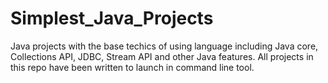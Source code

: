 # Simplest_Java_Projects

Java projects with the base techics of using language including Java core, Collections API, JDBC, Stream API and other Java features.
All projects in this repo have been written to launch in command line tool.
